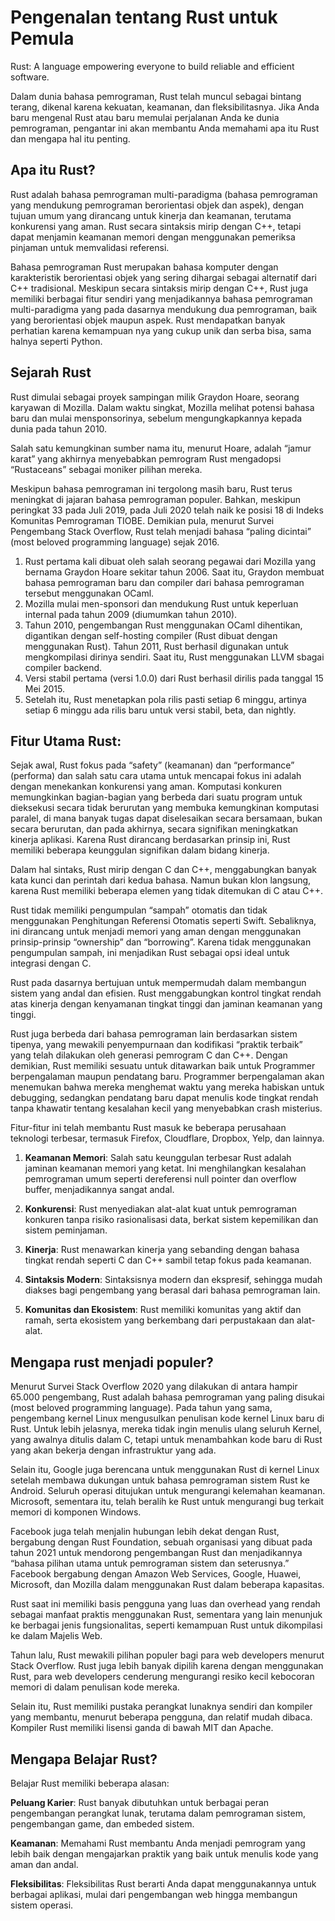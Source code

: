 # Pengenalan tentang Rust untuk Pemula
Rust: A language empowering everyone to build reliable and efficient software.

Dalam dunia bahasa pemrograman, Rust telah muncul sebagai bintang terang, dikenal karena kekuatan, keamanan, dan fleksibilitasnya. Jika Anda baru mengenal Rust atau baru memulai perjalanan Anda ke dunia pemrograman, pengantar ini akan membantu Anda memahami apa itu Rust dan mengapa hal itu penting.

## Apa itu Rust?

Rust adalah bahasa pemrograman multi-paradigma (bahasa pemrograman yang mendukung pemrograman berorientasi objek dan aspek), dengan tujuan umum yang dirancang untuk kinerja dan keamanan, terutama konkurensi yang aman. Rust secara sintaksis mirip dengan C++, tetapi dapat menjamin keamanan memori dengan menggunakan pemeriksa pinjaman untuk memvalidasi referensi.


Bahasa pemrograman Rust merupakan bahasa komputer dengan karakteristik berorientasi objek yang sering dihargai sebagai alternatif dari C++ tradisional. Meskipun secara sintaksis mirip dengan C++, Rust juga memiliki berbagai fitur sendiri yang menjadikannya bahasa pemrograman multi-paradigma yang pada dasarnya mendukung dua pemrograman, baik yang berorientasi objek maupun aspek. Rust mendapatkan banyak perhatian karena kemampuan nya yang cukup unik dan serba bisa, sama halnya seperti Python.

## Sejarah Rust
Rust dimulai sebagai proyek sampingan milik Graydon Hoare, seorang karyawan di Mozilla. Dalam waktu singkat, Mozilla melihat potensi bahasa baru dan mulai mensponsorinya, sebelum mengungkapkannya kepada dunia pada tahun 2010.

Salah satu kemungkinan sumber nama itu, menurut Hoare, adalah “jamur karat” yang akhirnya menyebabkan pemrogram Rust mengadopsi “Rustaceans” sebagai moniker pilihan mereka.

Meskipun bahasa pemrograman ini tergolong masih baru, Rust terus meningkat di jajaran bahasa pemrograman populer. Bahkan, meskipun peringkat 33 pada Juli 2019, pada Juli 2020 telah naik ke posisi 18 di Indeks Komunitas Pemrograman TIOBE. Demikian pula, menurut Survei Pengembang Stack Overflow, Rust telah menjadi bahasa “paling dicintai” (most beloved programming language) sejak 2016. 

1. Rust pertama kali dibuat oleh salah seorang pegawai dari Mozilla yang bernama Graydon Hoare sekitar tahun 2006. Saat itu, Graydon membuat bahasa pemrograman baru dan compiler dari bahasa pemrograman tersebut menggunakan OCaml.
2. Mozilla mulai men-sponsori dan mendukung Rust untuk keperluan internal pada tahun 2009 (diumumkan tahun 2010).
3. Tahun 2010, pengembangan Rust menggunakan OCaml dihentikan, digantikan dengan self-hosting compiler (Rust dibuat dengan menggunakan Rust). Tahun 2011, Rust berhasil digunakan untuk mengkompilasi dirinya sendiri. Saat itu, Rust menggunakan LLVM sbagai compiler backend.
4. Versi stabil pertama (versi 1.0.0) dari Rust berhasil dirilis pada tanggal 15 Mei 2015.
5. Setelah itu, Rust menetapkan pola rilis pasti setiap 6 minggu, artinya setiap 6 minggu ada rilis baru untuk versi stabil, beta, dan nightly.

## Fitur Utama Rust:

Sejak awal, Rust fokus pada “safety” (keamanan) dan “performance” (performa) dan salah satu cara utama untuk mencapai fokus ini adalah dengan menekankan konkurensi yang aman. Komputasi konkuren memungkinkan bagian-bagian yang berbeda dari suatu program untuk dieksekusi secara tidak berurutan yang membuka kemungkinan komputasi paralel, di mana banyak tugas dapat diselesaikan secara bersamaan, bukan secara berurutan, dan pada akhirnya, secara signifikan meningkatkan kinerja aplikasi. Karena Rust dirancang berdasarkan prinsip ini, Rust memiliki beberapa keunggulan signifikan dalam bidang kinerja.

Dalam hal sintaks, Rust mirip dengan C dan C++, menggabungkan banyak kata kunci dan perintah dari kedua bahasa. Namun bukan klon langsung, karena Rust memiliki beberapa elemen yang tidak ditemukan di C atau C++.

Rust tidak memiliki pengumpulan “sampah” otomatis dan tidak menggunakan Penghitungan Referensi Otomatis seperti Swift. Sebaliknya, ini dirancang untuk menjadi memori yang aman dengan menggunakan prinsip-prinsip “ownership” dan “borrowing”. Karena tidak menggunakan pengumpulan sampah, ini menjadikan Rust sebagai opsi ideal untuk integrasi dengan C.

Rust pada dasarnya bertujuan untuk mempermudah dalam membangun sistem yang andal dan efisien. Rust menggabungkan kontrol tingkat rendah atas kinerja dengan kenyamanan tingkat tinggi dan jaminan keamanan yang tinggi. 

Rust juga berbeda dari bahasa pemrograman lain berdasarkan sistem tipenya, yang mewakili penyempurnaan dan kodifikasi “praktik terbaik” yang telah dilakukan oleh generasi pemrogram C dan C++. Dengan demikian, Rust memiliki sesuatu untuk ditawarkan baik untuk Programmer berpengalaman maupun pendatang baru. Programmer berpengalaman akan menemukan bahwa mereka menghemat waktu yang mereka habiskan untuk debugging, sedangkan pendatang baru dapat menulis kode tingkat rendah tanpa khawatir tentang kesalahan kecil yang menyebabkan crash misterius.

Fitur-fitur ini telah membantu Rust masuk ke beberapa perusahaan teknologi terbesar, termasuk Firefox, Cloudflare, Dropbox, Yelp, dan lainnya.


1. **Keamanan Memori**: Salah satu keunggulan terbesar Rust adalah jaminan keamanan memori yang ketat. Ini menghilangkan kesalahan pemrograman umum seperti dereferensi null pointer dan overflow buffer, menjadikannya sangat andal.

2. **Konkurensi**: Rust menyediakan alat-alat kuat untuk pemrograman konkuren tanpa risiko rasionalisasi data, berkat sistem kepemilikan dan sistem peminjaman.

3. **Kinerja**: Rust menawarkan kinerja yang sebanding dengan bahasa tingkat rendah seperti C dan C++ sambil tetap fokus pada keamanan.

4. **Sintaksis Modern**: Sintaksisnya modern dan ekspresif, sehingga mudah diakses bagi pengembang yang berasal dari bahasa pemrograman lain.

5. **Komunitas dan Ekosistem**: Rust memiliki komunitas yang aktif dan ramah, serta ekosistem yang berkembang dari perpustakaan dan alat-alat.

## Mengapa rust menjadi populer?
Menurut Survei Stack Overflow 2020 yang dilakukan di antara hampir 65.000 pengembang, Rust adalah bahasa pemrograman yang paling disukai (most beloved programming language). Pada tahun yang sama, pengembang kernel Linux mengusulkan penulisan kode kernel Linux baru di Rust. Untuk lebih jelasnya, mereka tidak ingin menulis ulang seluruh Kernel, yang awalnya ditulis dalam C, tetapi untuk menambahkan kode baru di Rust yang akan bekerja dengan infrastruktur yang ada. 

Selain itu, Google juga berencana untuk menggunakan Rust di kernel Linux setelah membawa dukungan untuk bahasa pemrograman sistem Rust ke Android. Seluruh operasi ditujukan untuk mengurangi kelemahan keamanan. Microsoft, sementara itu, telah beralih ke Rust untuk mengurangi bug terkait memori di komponen Windows.

Facebook juga telah menjalin hubungan lebih dekat dengan Rust, bergabung dengan Rust Foundation, sebuah organisasi yang dibuat pada tahun 2021 untuk mendorong pengembangan Rust dan menjadikannya “bahasa pilihan utama untuk pemrograman sistem dan seterusnya.” Facebook bergabung dengan Amazon Web Services, Google, Huawei, Microsoft, dan Mozilla dalam menggunakan Rust dalam beberapa kapasitas.

Rust saat ini memiliki basis pengguna yang luas dan overhead yang rendah sebagai manfaat praktis menggunakan Rust, sementara yang lain menunjuk ke berbagai jenis fungsionalitas, seperti kemampuan Rust untuk dikompilasi ke dalam Majelis Web.

Tahun lalu, Rust mewakili pilihan populer bagi para web developers menurut Stack Overflow. Rust juga lebih banyak dipilih karena dengan menggunakan Rust, para web developers cenderung mengurangi resiko kecil  kebocoran memori di dalam penulisan kode mereka.

Selain itu, Rust memiliki pustaka perangkat lunaknya sendiri dan kompiler yang membantu, menurut beberapa pengguna, dan relatif mudah dibaca. Kompiler Rust memiliki lisensi ganda di bawah MIT dan Apache.

## Mengapa Belajar Rust?

Belajar Rust memiliki beberapa alasan:

**Peluang Karier**: Rust banyak dibutuhkan untuk berbagai peran pengembangan perangkat lunak, terutama dalam pemrograman sistem, pengembangan game, dan embeded sistem.

**Keamanan**: Memahami Rust membantu Anda menjadi pemrogram yang lebih baik dengan mengajarkan praktik yang baik untuk menulis kode yang aman dan andal.

**Fleksibilitas**: Fleksibilitas Rust berarti Anda dapat menggunakannya untuk berbagai aplikasi, mulai dari pengembangan web hingga membangun sistem operasi.